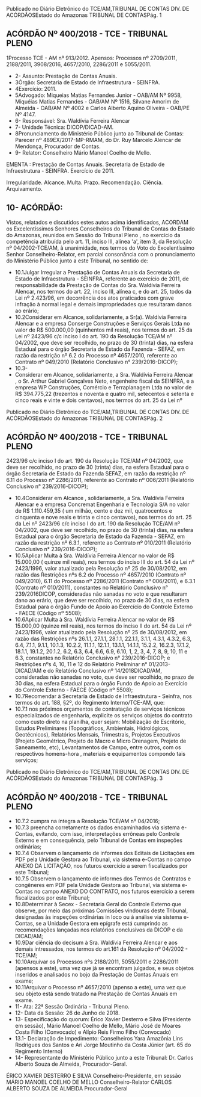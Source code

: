 Publicado  no  Diário Eletrônico do TCE/AM,TRIBUNAL DE CONTAS DIV. DE  ACÓRDÃOSEstado do Amazonas TRIBUNAL DE CONTASPág. 1

## ACÓRDÃO Nº 400/2018 - TCE - TRIBUNAL PLENO

1Processo TCE - AM nº 913/2012. Apensos: Processos nº 2709/2011, 2188/2011, 3908/2016, 4657/2010, 2286/2011 e 5055/2011.

- 2- Assunto: Prestação de Contas Anuais.
- 3Órgão: Secretaria de Estado de Infraestrutura - SEINFRA.
- 4Exercício: 2011.
- 5Advogado: Miqueias Matias Fernandes Junior - OAB/AM Nº 9958, Miquéias Matias Fernandes - OAB/AM Nº 1516, Silvane  Amorim de  Almeida  - OAB/AM  Nº 4002 e Carlos Alberto Aquino Oliveira - OAB/PE Nº 4147.
- 6- Responsável: Sra. Waldívia Ferreira Alencar
- 7- Unidade Técnica: DICOP/DICAD-AM.
- 8Pronunciamento do Ministério Público junto ao Tribunal de Contas: Parecer nº 489EX/2017-MP-RMAM, do Dr. Ruy Marcelo Alencar de Mendonça, Procurador de Contas.
- 9- Relator: Conselheiro Mário Manoel Coelho de Mello.

EMENTA :  Prestação  de  Contas  Anuais.  Secretaria de Estado de Infraestrutura - SEINFRA. Exercício de 2011.

Irregularidade. Alcance. Multa. Prazo. Recomendação. Ciência. Arquivamento.

## 10- ACÓRDÃO:

Vistos, relatados e discutidos estes autos acima identificados, ACORDAM os Excelentíssimos Senhores Conselheiros do Tribunal de Contas do Estado do Amazonas,  reunidos  em  Sessão  do Tribunal  Pleno ,  no  exercício  da  competência atribuída pelo art. 11, inciso III, alínea 'a', item 3, da Resolução nº 04/2002-TCE/AM, à unanimidade, nos termos do Voto do Excelentíssimo Senhor Conselheiro-Relator, em parcial consonância com o pronunciamento do Ministério Público junto a este Tribunal, no sentido de:

- 10.1Julgar Irregular a Prestação de Contas Anuais da Secretaria de Estado  de  Infraestrutura  -  SEINFRA,  referente  ao  exercício  de 2011,  de  responsabilidade  da  Prestação  de  Contas  do Sra. Waldívia  Ferreira  Alencar, nos  termos  do  art.  22,  inciso  III, alínea c, e do art. 25, todos da Lei nº 2.423/96,  em decorrência dos atos praticados com grave infração à normal legal e demais impropriedades que resultaram danos ao erário;
- 10.2Considerar  em Alcance, solidariamente, a Sr(a). Waldívia Ferreira Alencar e a empresa  Conserge  Construções  e Serviços Gerais Ltda no valor de R$ 500.000,00 (quinhentos mil reais), nos termos do art. 25 da Lei nº 2423/96 c/c inciso I do art. 190 da Resolução TCE/AM  nº 04/2002,  que deve ser recolhido, no prazo  de  30  (trinta)  dias, na  esfera  Estadual  para  o  órgão Secretaria de Estado da Fazenda - SEFAZ, em razão da restrição nº 6.2  do  Processo  nº  4657/2010,  referente  ao  Contrato  nº 049/2010 (Relatório Conclusivo n° 239/2016-DICOP);
- 10.3-
- Considerar em Alcance, solidariamente, a Sra. Waldívia Ferreira Alencar , o Sr. Arthur Gabriel Gonçalves Neto, engenheiro fiscal da SEINFRA, e a empresa WP Construções, Comércio  e  Terraplanagem  Ltda no  valor  de R$  394.775,22 (trezentos e noventa e quatro mil, setecentos e setenta  e cinco reais  e  vinte  e  dois  centavos),  nos  termos  do  art.  25  da  Lei  nº

Publicado  no  Diário Eletrônico do TCE/AM,TRIBUNAL DE CONTAS DIV. DE  ACÓRDÃOSEstado do Amazonas TRIBUNAL DE CONTASPág. 2

## ACÓRDÃO Nº 400/2018 - TCE - TRIBUNAL PLENO

2423/96 c/c inciso I do art. 190 da Resolução TCE/AM nº 04/2002, que deve ser recolhido,  no prazo de 30 (trinta) dias, na esfera Estadual  para  o  órgão  Secretaria  de  Estado  da  Fazenda  SEFAZ, em razão da restrição nº 6.11 do Processo nº 2286/2011, referente ao Contrato nº 006/2011  (Relatório Conclusivo  n° 239/2016-DICOP);

- 10.4Considerar em Alcance , solidariamente, a Sra. Waldívia Ferreira Alencar e a empresa  Concremat  Engenharia  e Tecnologia S/A no valor de R$ 1.110.459,35 ( um milhão, cento e dez  mil,  quatrocentos  e  cinquenta  e  nove  reais  e  trinta  e  cinco centavos), nos termos do art. 25 da Lei nº 2423/96 c/c inciso I do art. 190  da  Resolução  TCE/AM nº 04/2002, que  deve  ser recolhido, no prazo de 30 (trinta) dias, na esfera Estadual para o órgão Secretaria de Estado da Fazenda  - SEFAZ, em razão da restrição  nº  6.3.1,  referente  ao  Contrato  nº  010/2011  (Relatório Conclusivo n° 239/2016-DICOP);
- 10.5Aplicar Multa à Sra. Waldívia Ferreira Alencar no valor de R$ 15.000,00 ( quinze mil reais), nos termos do inciso III do art. 54 da Lei  nº  2423/1996,  valor  atualizado  pela  Resolução  nº  25  de 30/08/2012,  em  razão  das  Restrições  nºs  6.2  do  Processo  nº 4657/2010 (Contrato nº 049/2010), 6.11 do Processo nº 2286/2011 (Contrato nº 006/2011), e 6.3.1 (Contrato nº 010/2011), constantes  no  Relatório Conclusivo  n° 239/2016DICOP,  consideradas  não  sanadas no  voto  e  que  resultaram dano ao erário, que deve ser recolhido, no prazo de 30 dias, na esfera  Estadual  para  o  órgão  Fundo  de  Apoio  ao  Exercício  do Controle Externo - FAECE (Código nº 5508);
- 10.6Aplicar Multa à Sra. Waldívia Ferreira Alencar no valor de R$ 15.000,00 (quinze mil reais), nos termos do inciso II do art. 54 da Lei  nº  2423/1996,  valor  atualizado  pela  Resolução  nº  25  de 30/08/2012, em razão das Restrições nºs 26.1.1, 27.1.1,  28.1.1, 22.1.1,  3.1.1,  4.3.1,  4.3.2,  6.3,  6.4,  7.1.1,  9.1.1,  10.1.3,  10.2.2, 11.1.1, 12.1.1,  13.1.1,  14.1.1, 15.2.2,  16.2.3,  17.1.2, 18.1.1, 19.1.2, 20.1.2, 6.2, 6.3, 6.4, 6.6, 6.9, 6.10, 1, 2, 3, 4, 7, 8, 9, 10, 11 e 6.3, constantes no Relatório Conclusivo n° 239/2016-DICOP; e  Restrições  nºs  4,  10,  11  e  12  do  Relatório  Preliminar  n° 01/2013-DICAD/AM e do Relatório Conclusivo nº 14/2018DICAD/AM,  consideradas  não  sanadas no  voto,  que  deve  ser recolhido, no prazo de 30 dias, na esfera Estadual para o órgão Fundo  de  Apoio  ao  Exercício  do  Controle  Externo  -  FAECE (Código nº 5508);
- 10.7Recomendar à Secretaria de Estado de Infraestrutura  - Seinfra, nos termos do art. 188, §2º, do Regimento Interno/TCE-AM, que:
- 10.7.1  nos  próximos  orçamentos  de  contratação  de  serviços técnicos especializados de engenharia, explicite os serviços objetos do contrato como custo direto na planilha, quer sejam: Mobilização de Escritório, Estudos Preliminares (Topográficos, Ambientais, Hidrológicos, Geotécnicos),  Relatórios  Mensais,  Trimestrais,  Projetos Executivos (Projeto Geométrico, Projeto de Macro e Micro Drenagem, Projeto de Saneamento, etc), Levantamentos de Campo, entre outros, com os respectivos homens-hora , materiais e equipamentos compondo tais serviços;

Publicado  no  Diário Eletrônico do TCE/AM,TRIBUNAL DE CONTAS DIV. DE  ACÓRDÃOSEstado do Amazonas TRIBUNAL DE CONTASPág. 3

## ACÓRDÃO Nº 400/2018 - TCE - TRIBUNAL PLENO

- 10.7.2 cumpra na íntegra a Resolução TCE/AM nº 04/2016;
- 10.7.3  preencha  corretamente  os  dados  encaminhados  via sistema  e-Contas,  evitando,  com  isso,  interpretações errôneas  pelo  Controle  Externo  e  em  consequência, pelo Tribunal de Contas em inspeções ordinárias;
- 10.7.4  Observem  o  lançamento  de  informes  dos  Editais  de Licitações em PDF pela Unidade Gestora ao Tribunal, via sistema e-Contas no campo ANEXO DA LICITAÇÃO, nos futuros exercício a serem fiscalizados por este Tribunal;
- 10.7.5  Observem  o  lançamento  de  informes  dos  Termos  de Contratos e congêneres em PDF pela Unidade Gestora ao  Tribunal,  via  sistema  e-Contas  no  campo  ANEXO DO  CONTRATO,  nos futuros exercício a serem fiscalizados por este Tribunal;
- 10.8Determinar à Secex - Secretaria Geral do Controle Externo que observe,  por  meio  das  próximas  Comissões  vindouras  deste Tribunal, designadas às inspeções ordinárias in loco ou à análise via  sistema  e-Contas,  se  a  Unidade  Gestora  em  epígrafe  está cumprindo as recomendações lançadas nos relatórios conclusivos da DICOP e da DICAD/AM;
- 10.9Dar ciência do decisum à Sra. Waldívia Ferreira Alencar e aos demais  intressados,  nos  termos  do  art.161  da  Resolução  nº 04/2002 - TCE/AM;
- 10.10Arquivar os  Processos  nºs  2188/2011,  5055/2011  e  2286/2011 (apensos a este), uma vez que já se encontram julgados, e seus objetos  inseridos  e  analisados  no  bojo  da  Prestação  de Contas Anuais em exame;
- 10.11Arquivar o Processo nº 4657/2010 (apenso a este), uma vez que seu objeto está sendo tratado na Prestação de Contas Anuais em exame.
- 11- Ata: 22ª Sessão Ordinária - Tribunal Pleno.
- 12- Data da Sessão: 26 de Junho de 2018.
- 13- Especificação  do  quorum: Érico  Xavier  Desterro  e  Silva  (Presidente  em  sessão), Mário  Manoel  Coelho  de  Mello,  Mário  José  de  Moares  Costa  Filho  (Convocado)  e Alípio Reis Firmo Filho (Convocado)
- 13.1- Declaração de Impedimento: Conselheiros Yara Amazônia Lins Rodrigues dos Santos e Ari Jorge Moutinho da Costa Júnior (art. 65 do Regimento Interno)
- 14- Representante  do  Ministério  Público  junto  a  este  Tribunal: Dr. Carlos  Alberto Souza de Almeida, Procurador-Geral.

ÉRICO XAVIER DESTERRO E SILVA Conselheiro-Presidente, em sessão MÁRIO MANOEL COELHO DE MELLO Conselheiro-Relator CARLOS ALBERTO SOUZA DE ALMEIDA Procurador-Geral